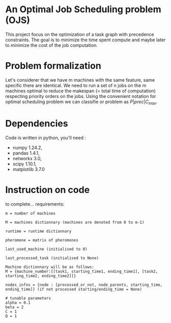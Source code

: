 # An Optimal Job Scheduling problem (OJS)

This project focus on the optimization of a task graph with precedence constraints. The goal is to minimize the time spent compute and maybe later to minimize the cost of the job computation.

# Problem formalization

Let's considerer that we have m machines with the same feature, same specific there are identical. We need to run a set of n jobs on the m machines optimal to reduce the makespan (= total time of computation) respecting priority orders on the jobs. Using the convenient notation for optimal scheduling problem we can classifie or problem as $P|prec|C_{max}$.

# Dependencies

Code is written in python, you'll need :
- numpy 1.24.2,
- pandas 1.4.1,
- networkx 3.0,
- scipy 1.10.1,
- matplotlib 3.7.0

# Instruction on code

to complete...
requirements:

    m = number of machines

    M = machines dictionnary (machines are denoted from 0 to m-1)

    runtime = runtime dictionnary

    pheromone = matrix of pheromones

    last_used_machine (initialised to 0)

    last_processed_task (initialised to None)

    Machine dictionnary will be as follows:
    M = {machine_number:[[task1, starting_time1, ending_time1], [task2, starting_time2, ending_time2]]}

    nodes_infos = {node : [processed_or_not, node_parents, starting_time, ending_time]} (if not processed starting/ending_time = None)

    # tunable parameters
    alpha = 0.1
    beta = 2
    C = 1
    Q = 1
